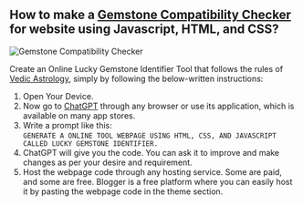 ## How to make a [Gemstone Compatibility Checker](https://www.gemstonecalculator.online/?m=1) for website using Javascript, HTML, and CSS?

![Gemstone Compatibility Checker](https://encrypted-tbn0.gstatic.com/images?q=tbn:ANd9GcRZ4tcoCq55bQPJv1mGvLs7Hxx-UKOycXu7-5pCzceZvqiheyj3YfucfK0&s=10)

Create an Online Lucky Gemstone Identifier Tool that follows the rules of [Vedic Astrology](https://en.wikipedia.org/wiki/Vedic_astrology), simply by following the below-written instructions:

1. Open Your Device.
2. Now go to [ChatGPT](https://chat.openai.com/) through any browser or use its application, which is available on many app stores.
3. Write a prompt like this:  
   `GENERATE A ONLINE TOOL WEBPAGE USING HTML, CSS, AND JAVASCRIPT CALLED LUCKY GEMSTONE IDENTIFIER.`
4. ChatGPT will give you the code. You can ask it to improve and make changes as per your desire and requirement.
5. Host the webpage code through any hosting service. Some are paid, and some are free. Blogger is a free platform where you can easily host it by pasting the webpage code in the theme section.
